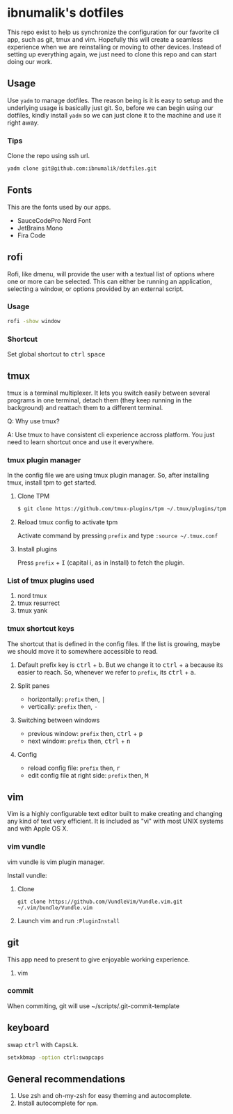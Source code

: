 # ibnumalik's dotfiles

This repo exist to help us synchronize the configuration for our favorite cli app, such as git, tmux and vim. Hopefully this will create a seamless experience when we are reinstalling or moving to other devices. Instead of setting up everything again, we just need to clone this repo and can start doing our work.

## Usage

Use `yadm` to manage dotfiles. The reason being is it is easy to setup and the underlying usage is basically just git. So, before we can begin using our dotfiles, kindly install `yadm` so we can just clone it to the machine and use it right away.

### Tips

Clone the repo using ssh url.

```bash
yadm clone git@github.com:ibnumalik/dotfiles.git
```

## Fonts

This are the fonts used by our apps.

* SauceCodePro Nerd Font
* JetBrains Mono
* Fira Code

## rofi

Rofi, like dmenu, will provide the user with a textual list of options where one or more can be selected. This can either be running an application, selecting a window, or options provided by an external script.

### Usage

```bash
rofi -show window
```

### Shortcut

Set global shortcut to <kbd>ctrl</kbd> <kbd>space</kbd>

## tmux

tmux is a terminal multiplexer. It lets you switch easily between several programs in one terminal, detach them (they keep running in the background) and reattach them to a different terminal.

Q: Why use tmux?

A: Use tmux to have consistent cli experience accross platform. You just need to learn shortcut once and use it everywhere.

### tmux plugin manager

In the config file we are using tmux plugin manager. So, after installing tmux, install tpm to get started.

1. Clone TPM

    ```bash
    $ git clone https://github.com/tmux-plugins/tpm ~/.tmux/plugins/tpm
    ```

2. Reload tmux config to activate tpm

    Activate command by pressing `prefix` and type `:source ~/.tmux.conf`

3. Install plugins

    Press `prefix` + <kbd>I</kbd> (capital i, as in Install) to fetch the plugin.

### List of tmux plugins used

1. nord tmux
2. tmux resurrect
3. tmux yank

### tmux shortcut keys

The shortcut that is defined in the config files. If the list is growing, maybe we should move it to somewhere accessible to read.

1. Default prefix key is <kbd>ctrl</kbd> + <kbd>b</kbd>. But we change it to <kbd>ctrl</kbd> + <kbd>a</kbd> because its easier to reach. So, whenever we refer to `prefix`, its <kbd>ctrl</kbd> + <kbd>a</kbd>.

2. Split panes
    - horizontally: `prefix` then, <kbd>|</kbd>
    - vertically: `prefix` then, <kbd>-</kbd>

3. Switching between windows
    - previous window: `prefix` then, <kbd>ctrl</kbd> + <kbd>p</kbd>
    - next window: `prefix` then, <kbd>ctrl</kbd> + <kbd>n</kbd>

4. Config
    - reload config file: `prefix` then, <kbd>r</kbd>
    - edit config file at right side: `prefix` then, <kbd>M</kbd>

## vim

Vim is a highly configurable text editor built to make creating and changing any kind of text very efficient. It is included as "vi" with most UNIX systems and with Apple OS X.

### vim vundle

vim vundle is vim plugin manager.

Install vundle:

1. Clone

    ```
    git clone https://github.com/VundleVim/Vundle.vim.git ~/.vim/bundle/Vundle.vim
    ```
2. Launch vim and run `:PluginInstall`

## git

This app need to present to give enjoyable working experience.

1. vim

### commit

When commiting, git will use ~/scripts/.git-commit-template

## keyboard

swap <kbd>ctrl</kbd> with <kbd>CapsLk</kbd>.

```bash
setxkbmap -option ctrl:swapcaps
```

## General recommendations

1. Use zsh and oh-my-zsh for easy theming and autocomplete.
2. Install autocomplete for `npm`.
